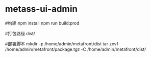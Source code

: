 # metass-ui-admin
#构建
npm install
npm run build:prod

#打包路径
dist/

#部署脚本
mkdir -p /home/admin/metafront/dist
tar zxvf /home/admin/metafront/package.tgz -C /home/admin/metafront/dist/

